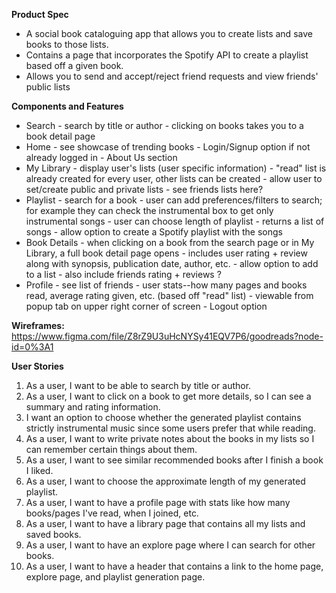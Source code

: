 **Product Spec**

 - A social book cataloguing app that allows you to create lists and save books to those lists.
 - Contains a page that incorporates the Spotify API to create a playlist based off a given book.
 - Allows you to send and accept/reject friend requests and view friends' public lists

**Components and Features**

 - Search
		 - search by title or author
		 - clicking on books takes you to a book detail page
  - Home
		 - see showcase of trending books
		 - Login/Signup option if not already logged in
		 - About Us section
 - My Library
		 - display user's lists (user specific information)
		 - "read" list is already created for every user, other lists can be created
		 - allow user to set/create public and private lists
		 - see friends lists here?
 - Playlist
		 - search for a book
		 - user can add preferences/filters to search; for example they can check the instrumental box to get only instrumental songs
		 - user can choose length of playlist
		 - returns a list of songs 
		 - allow option to create a Spotify playlist with the songs
 - Book Details
		 - when clicking on a book from the search page or in My Library, a full book detail page opens
		 - includes user rating + review along with synopsis, publication date, author, etc. 
		 - allow option to add to a list
		 - also include friends rating + reviews ?
 - Profile
		 - see list of friends
		 - user stats--how many pages and books read, average rating given, etc. (based off "read" list)
		 - viewable from popup tab on upper right corner of screen
		 - Logout option

**Wireframes:** https://www.figma.com/file/Z8rZ9U3uHcNYSy41EQV7P6/goodreads?node-id=0%3A1

**User Stories**

 1. As a user, I want to be able to search by title or author.
 2. As a user, I want to click on a book to get more details, so I can see a summary and rating information.
 3. I want an option to choose whether the generated playlist contains strictly instrumental music since some users prefer that while reading. 
 4. As a user, I want to write private notes about the books in my lists so I can remember certain things about them.
 5. As a user, I want to see similar recommended books after I finish a book I liked.
 6. As a user, I want to choose the approximate length of my generated playlist.
 7. As a user, I want to have a profile page with stats like how many books/pages I've read, when I joined, etc.
 8. As a user, I want to have a library page that contains all my lists and saved books.
 9. As a user, I want to have an explore page where I can search for other books.
 10. As a user, I want to have a header that contains a link to the home page, explore page, and playlist generation page.
